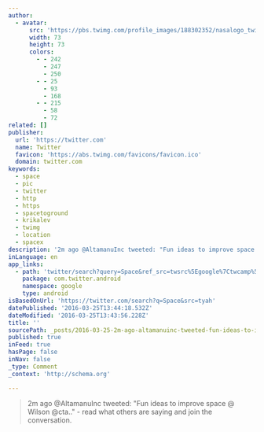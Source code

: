 ```yaml
---
author:
  - avatar:
      src: 'https://pbs.twimg.com/profile_images/188302352/nasalogo_twitter_bigger.jpg'
      width: 73
      height: 73
      colors:
        - - 242
          - 247
          - 250
        - - 25
          - 93
          - 168
        - - 215
          - 58
          - 72
related: []
publisher:
  url: 'https://twitter.com'
  name: Twitter
  favicon: 'https://abs.twimg.com/favicons/favicon.ico'
  domain: twitter.com
keywords:
  - space
  - pic
  - twitter
  - http
  - https
  - spacetoground
  - krikalev
  - twimg
  - location
  - spacex
description: '2m ago @AltamanuInc tweeted: "Fun ideas to improve space @ Wilson @cta.." - read what others are saying and join the conversation.'
inLanguage: en
app_links:
  - path: 'twitter/search?query=Space&ref_src=twsrc%5Egoogle%7Ctwcamp%5Eandroidseo%7Ctwgr%5Esearch%7Ctwterm%5ESpace'
    package: com.twitter.android
    namespace: google
    type: android
isBasedOnUrl: 'https://twitter.com/search?q=Space&src=tyah'
datePublished: '2016-03-25T13:44:18.532Z'
dateModified: '2016-03-25T13:43:56.228Z'
title: ''
sourcePath: _posts/2016-03-25-2m-ago-altamanuinc-tweeted-fun-ideas-to-improve-space-w.md
published: true
inFeed: true
hasPage: false
inNav: false
_type: Comment
_context: 'http://schema.org'

---
```

> 2m ago @AltamanuInc tweeted: "Fun ideas to improve space @ Wilson @cta.." - read what others are saying and join the conversation.